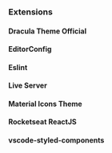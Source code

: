 ### Extensions

#### Dracula Theme Official

#### EditorConfig

#### Eslint 

#### Live Server

#### Material Icons Theme

#### Rocketseat ReactJS

#### vscode-styled-components


